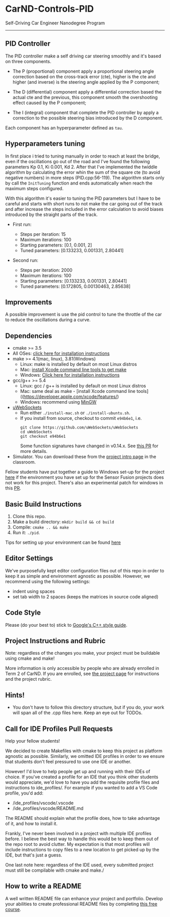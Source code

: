 # CarND-Controls-PID

Self-Driving Car Engineer Nanodegree Program

---

## PID Controller

The PID controller make a self driving car steering smoothly and it's based on three components.

- The P (proportional) component apply a proportional steering angle correction based on the cross-track error (cte), higher is the cte and higher (and inverse) is the steering angle applied by the P component;

- The D (differential) component apply a differential correction based the actual cte and the previous, this component smooth the overshooting effect caused by the P component;

- The I (integral) component that complete the PID controller by apply a correction to the possible steering bias introduced by the D component.

Each component has an hyperparameter defined as `tau`.

## Hyperparameters tuning

In first place i tried to tuning manually in order to reach at least the bridge, even if the oscillations go out of the road and I've found the following parameters Kp 0.1, Ki 0.001, Kd 2.
After that I've implemented the twiddle algorithm by calculating the error whin the sum of the square cte (to avoid negative numbers) in more steps (PID.cpp:56-119).
The algorithm starts only by call the `InitTuning` function and ends automatically when reach the maximum steps configured.

With this algorithm it's easier to tuning the PID parameters but I have to be careful and starts with short runs to not make the car going out of the track and after increase the steps included in the error calculation to avoid biases introduced by the straight parts of the track.

- First run:

  - Steps per iteration: 15
  - Maximum iterations: 100
  - Starting parameters: [0.1, 0.001, 2]
  - Tuned parameters: [0.133233, 0.001331, 2.80441]



- Second run:

  - Steps per iteration: 2000
  - Maximum iterations: 100
  - Starting parameters: [0.133233, 0.001331, 2.80441]
  - Tuned parameters: [0.172805, 0.00130463, 2.85638]

## Improvements

A possible improvement is use the pid control to tune the throttle of the car to reduce the oscillations during a curve.

## Dependencies

- cmake >= 3.5
- All OSes: [click here for installation instructions](https://cmake.org/install/)
- make >= 4.1(mac, linux), 3.81(Windows)
  - Linux: make is installed by default on most Linux distros
  - Mac: [install Xcode command line tools to get make](https://developer.apple.com/xcode/features/)
  - Windows: [Click here for installation instructions](http://gnuwin32.sourceforge.net/packages/make.htm)
- gcc/g++ >= 5.4
  - Linux: gcc / g++ is installed by default on most Linux distros
  - Mac: same deal as make - [install Xcode command line tools]((https://developer.apple.com/xcode/features/)
  - Windows: recommend using [MinGW](http://www.mingw.org/)
- [uWebSockets](https://github.com/uWebSockets/uWebSockets)
  - Run either `./install-mac.sh` or `./install-ubuntu.sh`.
  - If you install from source, checkout to commit `e94b6e1`, i.e.
    ```
    git clone https://github.com/uWebSockets/uWebSockets
    cd uWebSockets
    git checkout e94b6e1
    ```
    Some function signatures have changed in v0.14.x. See [this PR](https://github.com/udacity/CarND-MPC-Project/pull/3) for more details.
- Simulator. You can download these from the [project intro page](https://github.com/udacity/self-driving-car-sim/releases) in the classroom.

Fellow students have put together a guide to Windows set-up for the project [here](https://s3-us-west-1.amazonaws.com/udacity-selfdrivingcar/files/Kidnapped_Vehicle_Windows_Setup.pdf) if the environment you have set up for the Sensor Fusion projects does not work for this project. There's also an experimental patch for windows in this [PR](https://github.com/udacity/CarND-PID-Control-Project/pull/3).

## Basic Build Instructions

1. Clone this repo.
2. Make a build directory: `mkdir build && cd build`
3. Compile: `cmake .. && make`
4. Run it: `./pid`.

Tips for setting up your environment can be found [here](https://classroom.udacity.com/nanodegrees/nd013/parts/40f38239-66b6-46ec-ae68-03afd8a601c8/modules/0949fca6-b379-42af-a919-ee50aa304e6a/lessons/f758c44c-5e40-4e01-93b5-1a82aa4e044f/concepts/23d376c7-0195-4276-bdf0-e02f1f3c665d)

## Editor Settings

We've purposefully kept editor configuration files out of this repo in order to
keep it as simple and environment agnostic as possible. However, we recommend
using the following settings:

- indent using spaces
- set tab width to 2 spaces (keeps the matrices in source code aligned)

## Code Style

Please (do your best to) stick to [Google's C++ style guide](https://google.github.io/styleguide/cppguide.html).

## Project Instructions and Rubric

Note: regardless of the changes you make, your project must be buildable using
cmake and make!

More information is only accessible by people who are already enrolled in Term 2
of CarND. If you are enrolled, see [the project page](https://classroom.udacity.com/nanodegrees/nd013/parts/40f38239-66b6-46ec-ae68-03afd8a601c8/modules/f1820894-8322-4bb3-81aa-b26b3c6dcbaf/lessons/e8235395-22dd-4b87-88e0-d108c5e5bbf4/concepts/6a4d8d42-6a04-4aa6-b284-1697c0fd6562)
for instructions and the project rubric.

## Hints!

- You don't have to follow this directory structure, but if you do, your work
  will span all of the .cpp files here. Keep an eye out for TODOs.

## Call for IDE Profiles Pull Requests

Help your fellow students!

We decided to create Makefiles with cmake to keep this project as platform
agnostic as possible. Similarly, we omitted IDE profiles in order to we ensure
that students don't feel pressured to use one IDE or another.

However! I'd love to help people get up and running with their IDEs of choice.
If you've created a profile for an IDE that you think other students would
appreciate, we'd love to have you add the requisite profile files and
instructions to ide_profiles/. For example if you wanted to add a VS Code
profile, you'd add:

- /ide_profiles/vscode/.vscode
- /ide_profiles/vscode/README.md

The README should explain what the profile does, how to take advantage of it,
and how to install it.

Frankly, I've never been involved in a project with multiple IDE profiles
before. I believe the best way to handle this would be to keep them out of the
repo root to avoid clutter. My expectation is that most profiles will include
instructions to copy files to a new location to get picked up by the IDE, but
that's just a guess.

One last note here: regardless of the IDE used, every submitted project must
still be compilable with cmake and make./

## How to write a README

A well written README file can enhance your project and portfolio. Develop your abilities to create professional README files by completing [this free course](https://www.udacity.com/course/writing-readmes--ud777).
